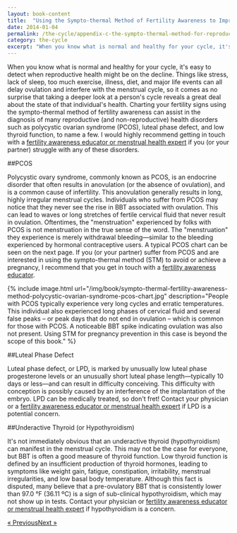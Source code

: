 ```yaml
---
layout: book-content
title:  "Using the Sympto-thermal Method of Fertility Awareness to Improve or Maintain Reproductive Health"
date: 2014-01-04
permalink: /the-cycle/appendix-c-the-sympto-thermal-method-for-reproductive-health
category: the-cycle
excerpt: "When you know what is normal and healthy for your cycle, it's easy to detect when reproductive health might be on the decline. Things like stress, lack of sleep, too much exercise, illness, diet, and major life events can all delay ovulation and interfere with the menstrual cycle, so it comes as no surprise that taking a deeper look at a person's cycle reveals a great deal about the state of that individual's health. Charting your fertility signs using the sympto-thermal method of fertility awareness can assist in the diagnosis of many reproductive (and non-reproductive) health disorders such as polycystic ovarian syndrome (PCOS), luteal phase defect, and low thyroid function, to name a few."
---
```


When you know what is normal and healthy for your cycle, it's easy to detect when reproductive health might be on the decline. Things like stress, lack of sleep, too much exercise, illness, diet, and major life events can all delay ovulation and interfere with the menstrual cycle, so it comes as no surprise that taking a deeper look at a person's cycle reveals a great deal about the state of that individual's health. Charting your fertility signs using the sympto-thermal method of fertility awareness can assist in the diagnosis of many reproductive (and non-reproductive) health disorders such as polycystic ovarian syndrome (PCOS), luteal phase defect, and low thyroid function, to name a few. I would highly recommend getting in touch with a <a class="text-link" href="/the-cycle/appendix-d-fertility-awareness-and-menstrual-health-resources">fertility awareness educator or menstrual health expert</a> if you (or your partner) struggle with any of these disorders.


##PCOS


Polycystic ovary syndrome, commonly known as PCOS, is an endocrine disorder that often results in anovulation (or the absence of ovulation), and is a common cause of infertility. This anovulation generally results in long, highly irregular menstrual cycles. Individuals who suffer from PCOS may notice that they never see the rise in BBT associated with ovulation. This can lead to waves or long stretches of fertile cervical fluid that never result in ovulation. Oftentimes, the "menstruation" experienced by folks with PCOS is not menstruation in the true sense of the word. The "menstruation" they experience is merely withdrawal bleeding&mdash;similar to the bleeding experienced by hormonal contraceptive users. A typical PCOS chart can be seen on the next page. If you (or your partner) suffer from PCOS and are interested in using the sympto-thermal method (STM) to avoid or achieve a pregnancy, I recommend that you get in touch with a <a class="text-link" href="/the-cycle/appendix-d-fertility-awareness-and-menstrual-health-resources">fertility awareness educator</a>.


{% include image.html url="/img/book/sympto-thermal-fertility-awareness-method-polycystic-ovarian-syndrome-pcos-chart.jpg" description="People with PCOS typically experience very long cycles and erratic temperatures. This individual also experienced long phases of cervical fluid and several false peaks &ndash; or peak days that do not end in ovulation &ndash; which is common for those with PCOS. A noticeable BBT spike indicating ovulation was also not present. Using STM for pregnancy prevention in this case is beyond the scope of this book." %}


##Luteal Phase Defect


Luteal phase defect, or LPD, is marked by unusually low luteal phase progesterone levels or an unusually short luteal phase length&mdash;typically 10 days or less&mdash;and can result in difficulty conceiving. This difficulty with conception is possibly caused by an interference of the implantation of the embryo. LPD can be medically treated, so don't fret! Contact your physician or a <a class="text-link" href="/the-cycle/appendix-d-fertility-awareness-and-menstrual-health-resources">fertility awareness educator or menstrual health expert</a> if LPD is a potential concern. 


##Underactive Thyroid (or Hypothyroidism)


It's not immediately obvious that an underactive thyroid (hypothyroidism) can manifest in the menstrual cycle. This may not be the case for everyone, but BBT is often a good measure of thyroid function. Low thyroid function is defined by an insufficient production of thyroid hormones, leading to symptoms like weight gain, fatigue, constipation, irritability, menstrual irregularities, and low basal body temperature. Although this fact is disputed, many believe that a pre-ovulatory BBT that is consistently lower than 97.0 °F (36.11 ºC) is a sign of sub-clinical hypothyroidism, which may not show up in tests. Contact your physician or <a class="text-link" href="/the-cycle/appendix-d-fertility-awareness-and-menstrual-health-resources">fertility awareness educator or menstrual health expert</a> if hypothyroidism is a concern.


<div class="arrows">
	<p><a class="text-link previous" href="/the-cycle/appendix-b-the-sympto-thermal-method-for-pregnancy-assistance/" title="Previous Excerpt">&laquo; Previous</a><a class="text-link next" href="/the-cycle/appendix-d-fertility-awareness-and-menstrual-health-resources/" title="Next Excerpt">Next &raquo;</a></p>
</div>

